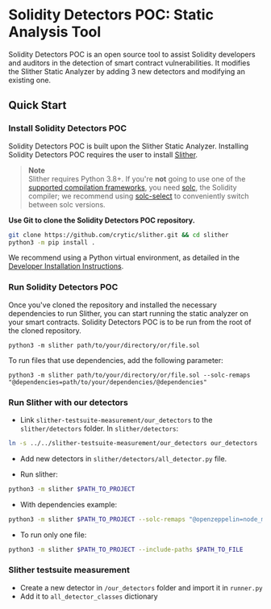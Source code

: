 # Solidity Detectors POC: Static Analysis Tool

Solidity Detectors POC is an open source tool to assist Solidity developers and auditors in the detection of smart contract vulnerabilities. It modifies the Slither Static Analyzer by adding 3 new detectors and modifying an existing one. 

## Quick Start

### Install Solidity Detectors POC

Solidity Detectors POC is built upon the Slither Static Analyzer. Installing Solidity Detectors POC requires the user to install [Slither](https://github.com/crytic/slither).

> **Note** <br />
> Slither requires Python 3.8+.
> If you're **not** going to use one of the [supported compilation frameworks](https://github.com/crytic/crytic-compile), you need [solc](https://github.com/ethereum/solidity/), the Solidity compiler; we recommend using [solc-select](https://github.com/crytic/solc-select) to conveniently switch between solc versions.

**Use Git to clone the Solidity Detectors POC repository.**

```bash
git clone https://github.com/crytic/slither.git && cd slither
python3 -m pip install .
```

We recommend using a Python virtual environment, as detailed in the [Developer Installation Instructions](https://github.com/trailofbits/slither/wiki/Developer-installation).

### Run Solidity Detectors POC

Once you've cloned the repository and installed the necessary dependencies to run Slither, you can start running the static analyzer on your smart contracts. Solidity Detectors POC is to be run from the root of the cloned repository.

```
python3 -m slither path/to/your/directory/or/file.sol
```
To run files that use dependencies, add the following parameter:
```
python3 -m slither path/to/your/directory/or/file.sol --solc-remaps "@dependencies=path/to/your/dependencies/@dependencies"
```

### Run Slither with our detectors

- Link `slither-testsuite-measurement/our_detectors` to the `slither/detectors` folder.
  In `slither/detectors`:

```bash
ln -s ../../slither-testsuite-measurement/our_detectors our_detectors
```

- Add new detectors in `slither/detectors/all_detector.py` file.

- Run slither:

```bash
python3 -m slither $PATH_TO_PROJECT
```

- With dependencies example:

```bash
python3 -m slither $PATH_TO_PROJECT --solc-remaps "@openzeppelin=node_modules/@openzeppelin @dlsl=node_modules/@dlsl" --exclude-dependencies
```

- To run only one file:

```bash
python3 -m slither $PATH_TO_PROJECT --include-paths $PATH_TO_FILE
```

### Slither testsuite measurement

- Create a new detector in `/our_detectors` folder and import it in `runner.py`
- Add it to `all_detector_classes` dictionary
